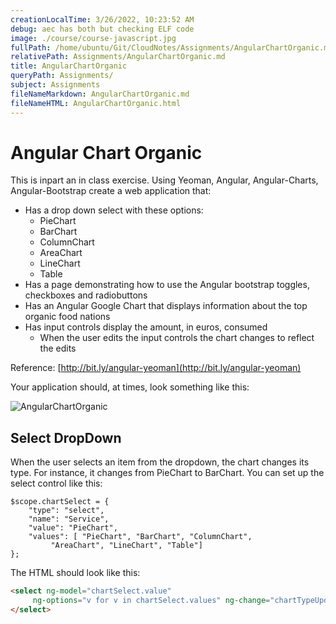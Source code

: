 ```yaml
---
creationLocalTime: 3/26/2022, 10:23:52 AM
debug: aec has both but checking ELF code
image: ./course/course-javascript.jpg
fullPath: /home/ubuntu/Git/CloudNotes/Assignments/AngularChartOrganic.md
relativePath: Assignments/AngularChartOrganic.md
title: AngularChartOrganic
queryPath: Assignments/
subject: Assignments
fileNameMarkdown: AngularChartOrganic.md
fileNameHTML: AngularChartOrganic.html
---
```



<!-- toc -->
<!-- tocstop -->

# Angular Chart Organic

This is inpart an in class exercise. Using Yeoman, Angular, Angular-Charts, Angular-Bootstrap create a web application that:

- Has a drop down select with these options:
	- PieChart
	- BarChart
	- ColumnChart
	- AreaChart
	- LineChart
	- Table
- Has a page demonstrating how to use the Angular bootstrap toggles, checkboxes and radiobuttons
- Has an Angular Google Chart that displays information about the top organic food nations
- Has input controls display the amount, in euros, consumed
	- When the user edits the input controls the chart changes to reflect the edits


Reference: [http://bit.ly/angular-yeoman](http://bit.ly/angular-yeoman)

Your application should, at times, look something like this:

![AngularChartOrganic](https://drive.google.com/uc?export=view&id=0B25UTAlOfPRGZTBYVmZjdGdXR0E)

## Select DropDown

When the user selects an item from the dropdown, the chart changes its type. For instance, it changes from PieChart to BarChart. You can set up the select control like this:

```
$scope.chartSelect = {
    "type": "select",
    "name": "Service",
    "value": "PieChart",
    "values": [ "PieChart", "BarChart", "ColumnChart", 
         "AreaChart", "LineChart", "Table"]
};
```

The HTML should look like this:

```HTML
<select ng-model="chartSelect.value" 
     ng-options="v for v in chartSelect.values" ng-change="chartTypeUpdate()">
</select>
```
